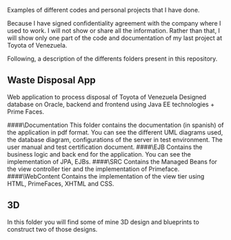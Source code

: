 Examples of different codes and personal projects that I have done. 

Because I have signed confidentiality agreement with the company where I used to work. I will not show or share all the information. Rather than that, I will show only one part of the code and documentation of my last project at Toyota of Venezuela.

Following, a description of the differents folders present in this repository.

## Waste Disposal App
Web application to process disposal of Toyota of Venezuela
Designed database on Oracle, backend and frontend using Java EE technologies + Prime Faces.

####\Documentation
This folder contains the documentation (in spanish) of the application in pdf format. You can see the different UML diagrams used, the database diagram, configurations of the server in test environment. The user manual and test certification document.
####\EJB
Contains the business logic and back end for the application. You can see the implementation of JPA, EJBs.
####\SRC
Contains the Managed Beans for the view controller tier and the implementation of Primeface.
####\WebContent
Contains the implementation of the view tier using HTML, PrimeFaces, XHTML and CSS. 

## 3D
In this folder you will find some of mine 3D design and blueprints to construct two of those designs.

